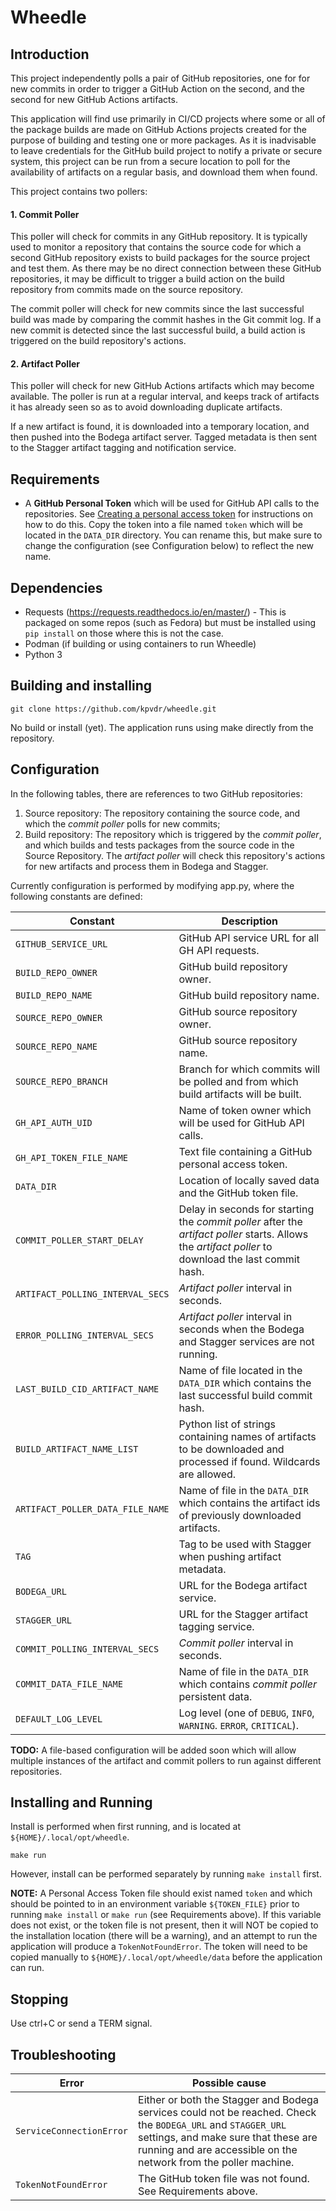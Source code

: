 # Wheedle

## Introduction
This project independently polls a pair of GitHub repositories, one for for new commits in order to
trigger a GitHub Action on the second, and the second for new GitHub Actions artifacts.

This application will find use primarily in CI/CD projects where some or all of the package
builds are made on GitHub Actions projects created for the purpose of building and testing
one or more packages. As it is inadvisable to leave credentials for the GitHub build project to
notify a private or secure system, this project can be run from a secure location to poll for
the availability of artifacts on a regular basis, and download them when found.

This project contains two pollers:

#### 1. Commit Poller
This poller will check for commits in any GitHub repository. It is typically used to monitor a
repository that contains the source code for which a second GitHub repository exists to build
packages for the source project and test them. As there may be no direct connection between these
GitHub repositories, it may be difficult to trigger a build action on the build repository from
commits made on the source repository.

The commit poller will check for new commits since the last successful build was made by
comparing the commit hashes in the Git commit log. If a new commit is detected since the last
successful build, a build action is triggered on the build repository's actions.

#### 2. Artifact Poller
This poller will check for new GitHub Actions artifacts which may become available. The poller is
run at a regular interval, and keeps track of artifacts it has already seen so as to avoid
downloading duplicate artifacts.

If a new artifact is found, it is downloaded into a temporary location, and then pushed into the
Bodega artifact server. Tagged metadata is then sent to the Stagger artifact tagging and
notification service.

## Requirements
- A **GitHub Personal Token** which will be used for GitHub API calls to the repositories. See
[Creating a personal access token](https://docs.github.com/en/free-pro-team@latest/github/authenticating-to-github/creating-a-personal-access-token)
for instructions on how to do this. Copy the token into a file named `token` which will be located
in the `DATA_DIR` directory. You can rename this, but make sure to change the configuration
(see Configuration below) to reflect the new name.

## Dependencies
- Requests (https://requests.readthedocs.io/en/master/) - This is packaged on some repos (such as
  Fedora) but must be installed using `pip install` on those where this is not the case.
- Podman (if building or using containers to run Wheedle)
- Python 3

## Building and installing
```
git clone https://github.com/kpvdr/wheedle.git
```
No build or install (yet). The application runs using make directly from the repository.

## Configuration
In the following tables, there are references to two GitHub repositories:
1. Source repository: The repository containing the source code, and which the *commit poller* polls
   for new commits;
2. Build repository: The repository which is triggered by the *commit poller*, and which builds
   and tests packages from the source code in the Source Repository. The *artifact poller* will
   check this repository's actions for new artifacts and process them in Bodega and Stagger.

Currently configuration is performed by modifying app.py, where the following constants are
defined:

Constant | Description
---------|------------
`GITHUB_SERVICE_URL` |  GitHub API service URL for all GH API requests.
`BUILD_REPO_OWNER` | GitHub build repository owner.
`BUILD_REPO_NAME` | GitHub build repository name.
`SOURCE_REPO_OWNER` | GitHub source repository owner.
`SOURCE_REPO_NAME` | GitHub source repository name.
`SOURCE_REPO_BRANCH` | Branch for which commits will be polled and from which build artifacts will be built.
`GH_API_AUTH_UID` | Name of token owner which will be used for GitHub API calls.
`GH_API_TOKEN_FILE_NAME` | Text file containing a GitHub personal access token.
`DATA_DIR` | Location of locally saved data and the GitHub token file.
`COMMIT_POLLER_START_DELAY` | Delay in seconds for starting the *commit poller* after the *artifact poller* starts. Allows the *artifact poller* to download the last commit hash.
`ARTIFACT_POLLING_INTERVAL_SECS` | *Artifact poller* interval in seconds.
`ERROR_POLLING_INTERVAL_SECS` | *Artifact poller* interval in seconds when the Bodega and Stagger services are not running.
`LAST_BUILD_CID_ARTIFACT_NAME` | Name of file located in the `DATA_DIR` which contains the last successful build commit hash.
`BUILD_ARTIFACT_NAME_LIST` | Python list of strings containing names of artifacts to be downloaded and processed if found. Wildcards are allowed.
`ARTIFACT_POLLER_DATA_FILE_NAME` | Name of file in the `DATA_DIR` which contains the artifact ids of previously downloaded artifacts.
`TAG` | Tag to be used with Stagger when pushing artifact metadata.
`BODEGA_URL` | URL for the Bodega artifact service.
`STAGGER_URL` | URL for the Stagger artifact tagging service.
`COMMIT_POLLING_INTERVAL_SECS` | *Commit poller* interval in seconds.
`COMMIT_DATA_FILE_NAME` | Name of file in the `DATA_DIR` which contains *commit poller* persistent data.
`DEFAULT_LOG_LEVEL` | Log level (one of `DEBUG`, `INFO`, `WARNING`. `ERROR`, `CRITICAL`).

**TODO:** A file-based configuration will be added soon which will allow multiple instances of the artifact
and commit pollers to run against different repositories.

## Installing and Running
Install is performed when first running, and is located at `${HOME}/.local/opt/wheedle`.
```
make run
```
However, install can be performed separately by running `make install` first.

**NOTE:** A Personal Access Token file should exist named `token` and which should be pointed to in
an environment variable `${TOKEN_FILE}` prior to running `make install` or `make run` (see
Requirements above). If this variable does not exist, or the token file is not present, then it will
NOT be copied to the installation location (there will be a warning), and an attempt to run the
application will produce a `TokenNotFoundError`. The token will need to be copied manually to
`${HOME}/.local/opt/wheedle/data` before the application can run.

## Stopping
Use ctrl+C or send a TERM signal.

## Troubleshooting
Error | Possible cause
------|---------------
`ServiceConnectionError` | Either or both the Stagger and Bodega services could not be reached. Check the `BODEGA_URL` and `STAGGER_URL` settings, and make sure that these are running and are accessible on the network from the poller machine.
`TokenNotFoundError` | The GitHub token file was not found. See Requirements above.
